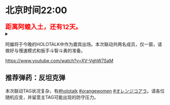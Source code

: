 # 北京时间22:00

<div style="color:red;font-size:20px;font-weight:bolder">距离阿蝗入土，还有12天。</div>

<details>
  <summary></summary>
  <img src="https://img.nga.178.com/attachments/mon_202106/19/7nQ2o-4lp1Z17T3cSge-kp.png"></img>
</details>

阿蝗将于今晚的HOLOTALK中作为嘉宾出场。本次联动共两名成员，仅一窗，请做好与慢速模式和扳手斗智斗勇的准备。

https://www.youtube.com/watch?v=XV-VghW7SaM

## 推荐弹药：反坦克弹

本次联动TAG状况复杂，有[#holotalk](https://twitter.com/hashtag/holotalk) [#orangewomen](https://twitter.com/hashtag/orangewomen) [#オレンジコアラ](https://twitter.com/hashtag/%E3%82%AA%E3%83%AC%E3%83%B3%E3%82%B8%E3%82%B3%E3%82%A2%E3%83%A9)。请各位随机应变，并留意主TAG可能出现的防守压力。